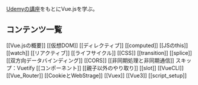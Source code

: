 [Udemyの講座](https://www.udemy.com/course/vuejs-basic/)をもとにVue.jsを学ぶ。

## コンテンツ一覧
[[Vue.jsの概要]]
[[仮想DOM]]
[[ディレクティブ]]
[[computed]]
[[JSのthis]]
[[watch]]
[[リアクティブ]]
[[ライフサイクル]]
[[CSS]]
[[transition]]
[[splice]]
[[双方向データバインディング]]
[[CORS]]
[[非同期処理と非同期通信]]
スキップ：Vuetify
[[コンポーネント]]
[[親子以外のやり取り]]
[[slot]]
[[VueCLI]]
[[Vue_Router]]
[[CookieとWebStrage]]
[[Vuex]]
[[Vue3]]
[[script_setup]]